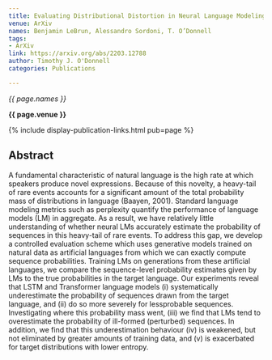 ```yaml
---
title: Evaluating Distributional Distortion in Neural Language Modeling
venue: ArXiv
names: Benjamin LeBrun, Alessandro Sordoni, T. O’Donnell
tags:
- ArXiv
link: https://arxiv.org/abs/2203.12788
author: Timothy J. O'Donnell
categories: Publications

---
```


*{{ page.names }}*

**{{ page.venue }}**

{% include display-publication-links.html pub=page %}

## Abstract

A fundamental characteristic of natural language is the high rate at which speakers produce novel expressions. Because of this novelty, a heavy-tail of rare events accounts for a significant amount of the total probability mass of distributions in language (Baayen, 2001). Standard language modeling metrics such as perplexity quantify the performance of language models (LM) in aggregate. As a result, we have relatively little understanding of whether neural LMs accurately estimate the probability of sequences in this heavy-tail of rare events. To address this gap, we develop a controlled evaluation scheme which uses generative models trained on natural data as artificial languages from which we can exactly compute sequence probabilities. Training LMs on generations from these artificial languages, we compare the sequence-level probability estimates given by LMs to the true probabilities in the target language. Our experiments reveal that LSTM and Transformer language models (i) systematically underestimate the probability of sequences drawn from the target language, and (ii) do so more severely for lessprobable sequences. Investigating where this probability mass went, (iii) we find that LMs tend to overestimate the probability of ill-formed (perturbed) sequences. In addition, we find that this underestimation behaviour (iv) is weakened, but not eliminated by greater amounts of training data, and (v) is exacerbated for target distributions with lower entropy.